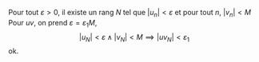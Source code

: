 Pour tout $\varepsilon>0$, il existe un rang $N$ tel que $\left| u_{n} \right| < \varepsilon$ et pour tout $n$, $\left| v_{n} \right| < M$
Pour $uv$, on prend $\varepsilon = \varepsilon_{1}M$, 
$$
\left| u_{N} \right| < \varepsilon \land \left| v_{N} \right| < M \implies \left| uv_{N} \right| < \varepsilon_{1}
$$
ok.
